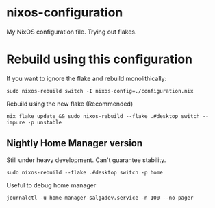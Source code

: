 # nixos-configuration

My NixOS configuration file. Trying out flakes. 

# Rebuild using this configuration

If you want to ignore the flake and rebuild monolithically: 

```
sudo nixos-rebuild switch -I nixos-config=./configuration.nix
```

Rebuild using the new flake (Recommended)

```
nix flake update && sudo nixos-rebuild --flake .#desktop switch --impure -p unstable

```

## Nightly Home Manager version
Still under heavy development. Can't guarantee stability. 

```
sudo nixos-rebuild --flake .#desktop switch -p home
```

Useful to debug home manager
```
journalctl -u home-manager-salgadev.service -n 100 --no-pager
```
